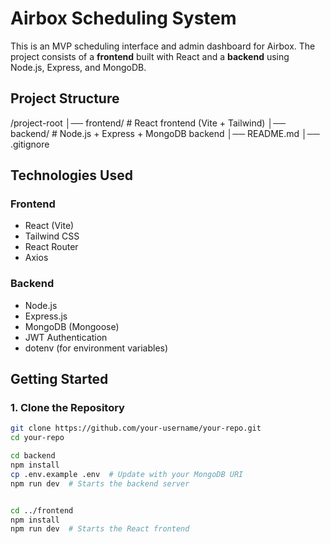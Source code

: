 # Airbox Scheduling System

This is an MVP scheduling interface and admin dashboard for Airbox. The project consists of a **frontend** built with React and a **backend** using Node.js, Express, and MongoDB.

## **Project Structure**

/project-root │── frontend/ # React frontend (Vite + Tailwind) │── backend/ # Node.js + Express + MongoDB backend │── README.md │── .gitignore

## **Technologies Used**

### **Frontend**

- React (Vite)
- Tailwind CSS
- React Router
- Axios

### **Backend**

- Node.js
- Express.js
- MongoDB (Mongoose)
- JWT Authentication
- dotenv (for environment variables)

## **Getting Started**

### **1. Clone the Repository**

```sh
git clone https://github.com/your-username/your-repo.git
cd your-repo

cd backend
npm install
cp .env.example .env  # Update with your MongoDB URI
npm run dev  # Starts the backend server


cd ../frontend
npm install
npm run dev  # Starts the React frontend



```
